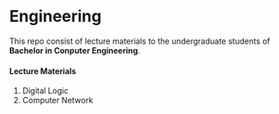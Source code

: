 # Engineering
This repo consist of lecture materials to the undergraduate students of **Bachelor in Conputer Engineering**.
<h4>Lecture Materials</h4>
<ol>
  <li>Digital Logic</li>
  <li>Computer Network</li>
</ol>
